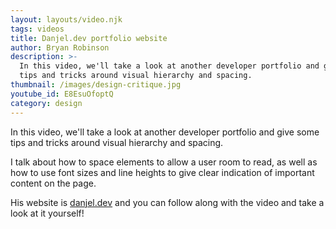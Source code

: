 ```yaml
---
layout: layouts/video.njk
tags: videos
title: Danjel.dev portfolio website
author: Bryan Robinson
description: >-
  In this video, we'll take a look at another developer portfolio and give some
  tips and tricks around visual hierarchy and spacing.
thumbnail: /images/design-critique.jpg
youtube_id: E8EsuOfoptQ
category: design
---
```

In this video, we'll take a look at another developer portfolio and give some tips and tricks around visual hierarchy and spacing.

I talk about how to space elements to allow a user room to read, as well as how to use font sizes and line heights to give clear indication of important content on the page.

His website is [danjel.dev](danjel.dev) and you can follow along with the video and take a look at it yourself!
